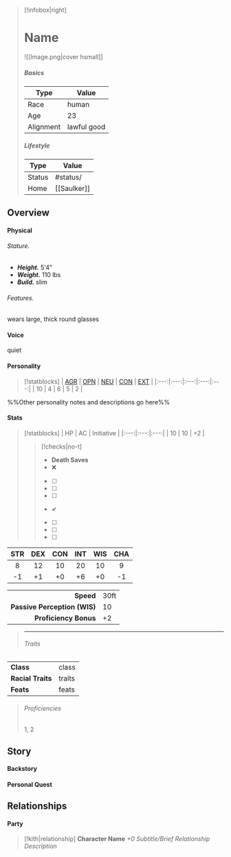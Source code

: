 > [!infobox|right]
> # Name
> ![[Image.png|cover hsmall]]
> 
> ##### Basics
> | Type | Value |
> | ---- | ---- |
> | Race | human |
> | Age | 23 |
> | Alignment | lawful good |
> 
> ##### Lifestyle
> | Type | Value |
> | ---- | ---- |
> | Status | #status/ |
> | Home | [[Saulker]] |

## Overview
#### Physical
###### Stature.
- ***Height.*** 5'4"
- ***Weight.*** 110 lbs
- ***Build.*** slim

###### Features.
wears large, thick round glasses

#### Voice
quiet

#### Personality
> [!statblocks]
> | [AGR](https://www.psychologytoday.com/ca/basics/agreeableness) | [OPN](https://www.psychologytoday.com/ca/basics/openness) | [NEU](https://www.psychologytoday.com/ca/basics/neuroticism) | [CON](https://www.psychologytoday.com/ca/basics/conscientiousness) | [EXT](https://www.psychologytoday.com/ca/basics/extroversion) |
|:---:|:---:|:---:|:---:|:---:|
| 10 | 4 | 6 | 5 | 2 |

%%Other personality notes and descriptions go here%%
#### Stats
> [!statblocks]
| HP | AC | Initiative |
|:---:|:---:|:---:|
| 10 | 10 | +2 |
>> [!checks|no-t] 
>> - **Death Saves**
>>	- ❌
>>	- [ ] 
>>	- [ ] 
>>	- [ ] 
>>	- ✔
>>	- [ ] 
>>	- [ ] 
>>	- [ ] 
>>
>
| STR | DEX | CON | INT | WIS | CHA |
|:---:|:---:|:---:|:---:|:---:|:---:|
| 8 | 12 | 10 | 20 | 10 | 9 |
| -1 | +1 | +0 | +6 | +0 | -1 | **Mod** |
> 
|  |  |
| ---:|:--- |
| **Speed** | 30ft |
| **Passive Perception (WIS)** | 10 |
| **Proficiency Bonus** | +2 |
>
> ---
>
> ###### Traits
| | |
| --- | --- |
| **Class** | class |
| **Racial Traits** |traits |
| **Feats** | feats |
>
> ###### Proficiencies
> 1, 2

## Story
#### Backstory
#### Personal Quest

## Relationships
#### Party
> [!kith|relationship] **Character Name** _+0 Subtitle/Brief Relationship Description_